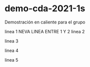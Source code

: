 # demo-cda-2021-1s
Demostración en caliente para el grupo

linea  1
NEVA LINEA ENTRE 1 Y 2
linea 2

linea 3

linea 4

linea 5
